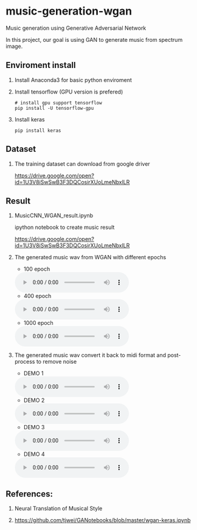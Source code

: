 # music-generation-wgan
Music generation using Generative Adversarial Network

In this project, our goal is using GAN to generate music from spectrum image.

## Enviroment install

1. Install Anaconda3 for basic python enviroment
2. Install tensorflow (GPU version is prefered)

    ```
    # install gpu support tensorflow
    pip install -U tensorflow-gpu
    ```

3. Install keras

    ```
    pip install keras
    ```

## Dataset
1. The training dataset can download from google driver

    https://drive.google.com/open?id=1U3V8iSwSwB3F3DQCosirXUoLmeNbxlLR


## Result 

1.  MusicCNN\_WGAN\_result.ipynb

    ipython notebook to create music result
    
    https://drive.google.com/open?id=1U3V8iSwSwB3F3DQCosirXUoLmeNbxlLR

2.  The generated music wav from WGAN with different epochs
    
    * 100 epoch
    
    <audio controls="controls">
      <source type="audio/wav" src="demo/generate_wav/epoch_100.wav"></source>
    </audio>
    
    * 400 epoch
    
    <audio controls="controls">
      <source type="audio/wav" src="demo/generate_wav/epoch_400.wav"></source>
    </audio>
    
    * 1000 epoch
    
    
    <audio controls="controls">
      <source type="audio/wav" src="demo/generate_wav/epoch_1000.wav"></source>
    </audio>

3. The generated music wav convert it back to midi format and post-process to remove noise 

    *  DEMO 1
    
    <audio controls="controls">
      <source type="audio/mp3" src="demo/generate_midi/epoch_400_demo_07.mp3"></source>
    </audio>
    
    *  DEMO 2
    
    <audio controls="controls">
      <source type="audio/mp3" src="demo/generate_midi/epoch_1000_demo_09.mp3"></source>
    </audio>
    
    *  DEMO 3
    
    <audio controls="controls">
      <source type="audio/mp3" src="demo/generate_midi/epoch_1000_demo_13.mp3"></source>
    </audio>
    
    *  DEMO 4
    
    <audio controls="controls">
      <source type="audio/mp3" src="demo/generate_midi/epoch_1000_demo_16.mp3"></source>
    </audio>


## References:

1. Neural Translation of Musical Style

2. https://github.com/tjwei/GANotebooks/blob/master/wgan-keras.ipynb
